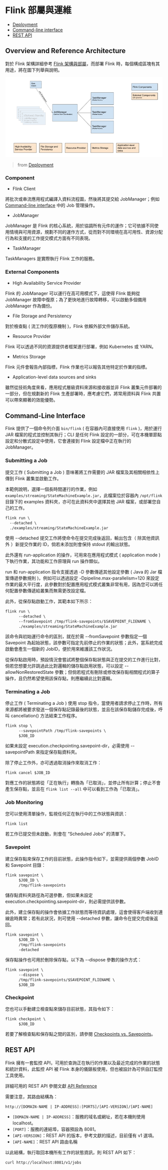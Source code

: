# Flink 部屬與運維

+ [Deployment](https://nightlies.apache.org/flink/flink-docs-lts/docs/deployment/overview/)
+ [Command-line interface](https://nightlies.apache.org/flink/flink-docs-lts/docs/deployment/cli/)
+ [REST API](https://nightlies.apache.org/flink/flink-docs-lts/docs/ops/rest_api/)

## Overview and Reference Architecture

對於 Flink 架構詳細參考 [Flink 架構與部屬](./architecture-and-deployment.md)，而部署 Flink 時，每個構成區塊有其用途，將在圖下列舉與說明。

![](./img/flink-component-structure.png)
> from [Deployment](https://nightlies.apache.org/flink/flink-docs-lts/docs/deployment/overview/)

### Component

+ Flink Client

將批次或串流應用程式編譯入資料流程圖，然後將其提交給 JobManager；例如 [Command-line interface](https://nightlies.apache.org/flink/flink-docs-lts/docs/deployment/cli/) 中的 Job 管理操作。

+ JobManager

JobManager 是 Fl​​ink 的核心系統，用於協調所有元件的運作；它可依據不同使用情境與可用資源，規劃不同的運作方式，從而對不同環境在高可用性、資源分配行為和支援的工作提交模式方面有不同表現。

+ TaskManager

TaskManagers 是實際執行 Flink 工作的服務。

### External Components

+ High Availability Service Provider

Flink 的 JobManager 可以運行在高可用模式下，這使得 Flink 能夠從 JobManager 故障中復原；為了更快地進行故障轉移，可以啟動多個備用 JobManager 作為備份。

+ File Storage and Persistency

對於檢查點 ( 流工作的復原機制 )，Flink 依賴外部文件儲存系統。

+ Resource Provider

Flink 可以透過不同的資源提供者框架進行部署，例如 Kubernetes 或 YARN。

+ Metrics Storage

Flink 元件會報告內部指標，Flink 作業也可以報告其他特定於作業的指標。

+ Application-level data sources and sinks

雖然從技術角度來看，應用程式層級資料來源和接收器並非 Flink 叢集元件部署的一部分，但在規劃新的 Flink 生產部署時，應考慮它們，將常用資料與 Flink 共置可以帶來顯著的效能優勢。

## Command-Line Interface

Flink 提供了一個命令列介面 ```bin/flink``` ( 在容器內可直接使用 ```flink``` )，用於運行 JAR 檔案的程式並控制其執行；CLI 是任何 Flink 設定的一部分，可在本機單節點設定和分散式設定中使用，它會連接到 Flink 設定檔中正在執行的 JobManager。

### Submitting a Job

提交工作 ( Submitting a Job ) 意味著將工作需要的 JAR 檔案及其相關相依性上傳到 Flink 叢集並啟動工作。

本範例說明，選擇一個長時間運行的作業，例如 ```examples/streaming/StateMachineExample.jar```，此檔案位於容器內 ```/opt/flink``` 目錄下的 examples 資料夾，亦可在此資料夾中選擇其他 JAR 檔案，或部署您自己的工作。

```
flink run \
  --detached \
  ./examples/streaming/StateMachineExample.jar
```

使用 --detached 提交工作將使命令在提交完成後返回，輸出包含（ 除其他資訊外 ）新提交作業的 ID，倘若未添加則會保持 stdout 的輸出狀態。

此外還有 run-application 的操作，可用來在應用程式模式 ( application mode ) 下執行作業，其功能和工作原理與 run 操作類似。

run 和 run-application 指令支援透過 -D 參數傳遞其他設定參數 ( Java 的 Jar 檔案傳遞參數規則 )，例如可以透過設定 -Dpipeline.max-parallelism=120 來設定作業的最大平行度，此參數對於配置應用程式模式叢集非常有用，因為您可以將任何配置參數傳遞給叢集而無需更改設定檔。

此外，從保存點啟動工作，其範本如下所示：

```
flink run \
      --detached \
      --fromSavepoint /tmp/flink-savepoints/$SAVEPOINT_FLIENAME \
      ./examples/streaming/StateMachineExample.jar
```

該命令與初始運行命令的區別，就在於需 --fromSavepoint 參數指定一個 Savepoint 為起始狀態，該參數可指定先前停止的作業的狀態；此外，當系統完成啟動會產生一個新的 JobID，便於用來維護該工作狀況。

從保存點啟用時，預設情況會嘗試將整個保存點狀態與正在提交的工作進行比對，倘若您想要允許跳過此比對邏輯的儲存點啟用狀態，可以設定 --allowNonRestoredState 參數；但倘若程式有刪除或修改保存點相關程式的算子操作，且仍然希望使用該保存點，則應繼續此比對邏輯。

### Terminating a Job

停止工作 ( Terminating a Job ) 使用 stop 指令，當使用者請求停止工作時，所有來源都將被要求發送一個保存點記錄最後的狀態，並且在該保存點儲存完成後，呼叫 cancellation() 方法結束工作程序。

```
flink stop \
      --savepointPath /tmp/flink-savepoints \
      $JOB_ID
```

如果未設定 execution.checkpointing.savepoint-dir，必需使用 --savepointPath 來指定保存點資料夾。

除了停止工作外，亦可透過取消操作來取消工作：

```
flink cancel $JOB_ID
```

對應工作的狀態將從「正在執行」轉換為「已取消」，並停止所有計算；停止不會產生保存點，並且在 ```flink list --all``` 中可以看到工作為「已取消」。

### Job Monitoring

您可以使用清單操作，監視任何正在執行中的工作狀態與資訊：

```
flink list
```

若工作已提交但未啟動，則會在 “Scheduled Jobs” 的清單下。

### Savepoint

建立保存點來保存工作的目前狀態，此操作指令如下，並需提供兩個參數 JobID 和 Savepoint 目錄：

```
flink savepoint \
      $JOB_ID \
      /tmp/flink-savepoints
```

儲存點資料夾路徑為可選參數，但如果未設定 execution.checkpointing.savepoint-dir，則必需提供該參數。

此外，建立保存點的操作會依據工作狀態而等待資訊處理，這會使得客戶端收到連線逾時異常；若有此狀況，則可使用 --detached 參數，讓命令在提交完成後返回。

```
flink savepoint \
      $JOB_ID \
      /tmp/flink-savepoints
      -detached
```

保存點操作也可用於刪除保存點，以下為 --dispose 參數的操作方式：

```
flink savepoint \
      --dispose \
      /tmp/flink-savepoints/$SAVEPOINT_FLIENAME \
      $JOB_ID
```

### Checkpoint

您也可以手動建立檢查點來儲存目前狀態，其指令如下：

```
flink checkpoint \
      $JOB_ID
```

若要了解檢查點和保存點之間的區別，請參閱 [Checkpoints vs. Savepoints](https://nightlies.apache.org/flink/flink-docs-release-1.20/docs/ops/state/checkpoints_vs_savepoints/)。

## REST API

Flink 擁有一套監控 API，可用於查詢正在執行的作業以及最近完成的作業的狀態和統計資料，此監控 API 被 Flink 本身的儀錶板使用，但也被設計為可供自訂監控工具使用。

詳細可用的 REST API 參閱文獻 [API Reference](https://nightlies.apache.org/flink/flink-docs-lts/docs/ops/rest_api/#api-reference)

需要注意，其路由結構為：

```
http://[DOMAIN-NAME | IP-ADDRESS]:[PORTS]/[API-VERSION]/[API-NAME]
```

+ ```[DOMAIN-NAME | IP-ADDRESS]```：服務的域名或網址，若在本機則使用 localhost。
+ ```[PORT]```：服務的連結埠，容器預設為 8081。
+ ```[API-VERSION]```：REST API 的版本，參考文獻的描述，目前僅有 v1 選項。
+ ```[API-NAME]```：REST API 路由名稱

以此結構，執行取回本機所有工作的狀態資訊，則 REST API 如下：

```
curl http://localhost:8081/v1/jobs
```

